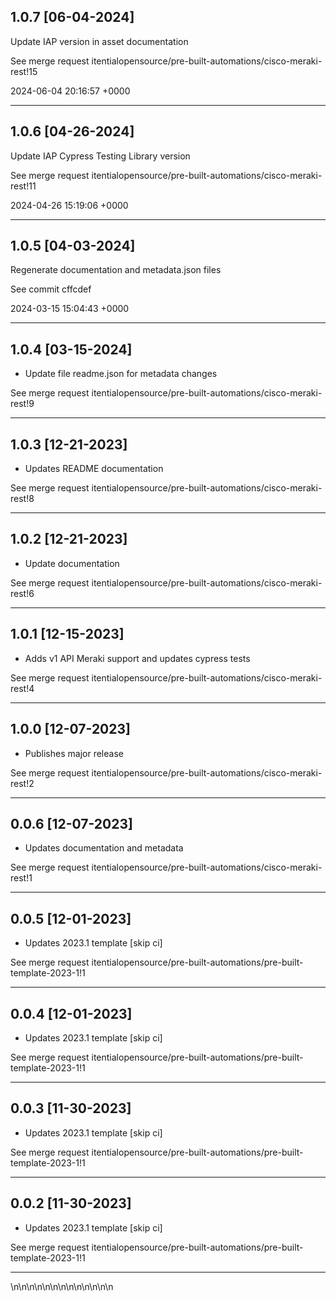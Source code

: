 
## 1.0.7 [06-04-2024]

Update IAP version in asset documentation

See merge request itentialopensource/pre-built-automations/cisco-meraki-rest!15

2024-06-04 20:16:57 +0000

---

## 1.0.6 [04-26-2024]

Update IAP Cypress Testing Library version

See merge request itentialopensource/pre-built-automations/cisco-meraki-rest!11

2024-04-26 15:19:06 +0000

---

## 1.0.5 [04-03-2024]

Regenerate documentation and metadata.json files

See commit cffcdef

2024-03-15 15:04:43 +0000

---

## 1.0.4 [03-15-2024]

* Update file readme.json for metadata changes

See merge request itentialopensource/pre-built-automations/cisco-meraki-rest!9

---

## 1.0.3 [12-21-2023]

* Updates README documentation

See merge request itentialopensource/pre-built-automations/cisco-meraki-rest!8

---

## 1.0.2 [12-21-2023]

* Update documentation

See merge request itentialopensource/pre-built-automations/cisco-meraki-rest!6

---

## 1.0.1 [12-15-2023]

* Adds v1 API Meraki support and updates cypress tests

See merge request itentialopensource/pre-built-automations/cisco-meraki-rest!4

---

## 1.0.0 [12-07-2023]

* Publishes major release

See merge request itentialopensource/pre-built-automations/cisco-meraki-rest!2

---

## 0.0.6 [12-07-2023]

* Updates documentation and metadata

See merge request itentialopensource/pre-built-automations/cisco-meraki-rest!1

---

## 0.0.5 [12-01-2023]

* Updates 2023.1 template [skip ci]

See merge request itentialopensource/pre-built-automations/pre-built-template-2023-1!1

---

## 0.0.4 [12-01-2023]

* Updates 2023.1 template [skip ci]

See merge request itentialopensource/pre-built-automations/pre-built-template-2023-1!1

---

## 0.0.3 [11-30-2023]

* Updates 2023.1 template [skip ci]

See merge request itentialopensource/pre-built-automations/pre-built-template-2023-1!1

---

## 0.0.2 [11-30-2023]

* Updates 2023.1 template [skip ci]

See merge request itentialopensource/pre-built-automations/pre-built-template-2023-1!1

---
\n\n\n\n\n\n\n\n\n\n\n\n\n
